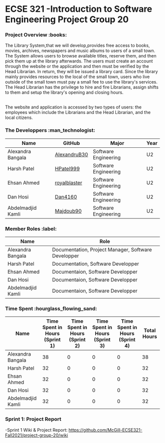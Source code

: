 # ECSE 321 -Introduction to Software Engineering Project Group 20

<h3> Project Overview :books:</h3>

The Library System,that we will develop,provides free access to books, movies, archives, newspapers and music albums to users of a small town. The System allows users to browse available titles, reserve them, and then pick them up at the library afterwards. The users must create an account through the website or the application and then must be verified by the Head Librarian. In return, they will be issued a library card. Since the library mainly provides resources to the local of the small town, users who live outside of the small town must pay a small fee to use the library's services. The Head Librarian has the privilege to hire and fire Librarians, assign shifts to them and setup the library's opening and closing hours.<br/><br/>

The website and application is accessed by two types of users: the employees which include the Librarians and the Head Librarian, and the local citizens.

 
 
<h3> The Developpers :man_technologist: </h3> 

|Name   | GitHub  | Major  | Year  |
|---|---|---|---|
|  Alexandra Bangala | [AlexandruB30](https://github.com/AlexandruB30)  | Software Engineering  |  U2 |
|  Harsh Patel|  [HPatel999](https://github.com/HPatel999) | Software Engineering  | U2  |
|  Ehsan Ahmed |  [royalblaster](https://github.com/royalblaster) | Software Engineering  |  U2 |
|  Dan Hosi | [Dan4160](https://github.com/Danh4160)  | Software Engineering  | U2  |
|  Abdelmadjid Kamli | [Majdoub90](https://github.com/Majdoub90)  |Software Engineering   |   U2|

<h3> Member Roles :label:</h3>


|  Name | Role  |
|---|---|
| Alexandra Bangala  | Documentation, Project Manager, Software Developper  |
|  Harsh Patel | Documentation, Software Developper|
| Ehsan Ahmed  |  Documentaion, Software Developper|
|  Dan Hosi |   Documentaion, Software Developper|
|  Abdelmadjid Kamli |   Documentaion, Software Developper|

<h3> Time Spent :hourglass_flowing_sand: </h3>

|  Name | Time Spent in Hours (Sprint 1)  |Time Spent in Hours (Sprint 2)|Time Spent in Hours (Sprint 3)|Time Spent in Hours (Sprint 4)| Total Hours  |
|---|---|---|---|---|---|
|  Alexandra Bangala |  38|0|0|0|   38|
| Harsh Patel   | 32 |0|0|0|  32 |
| Ehsan Ahmed  | 32 |0|0|0| 32 |
| Dan Hosi  | 32  |0|0|0|  32 |
| Abdelmadjid Kamli  | 32  |0|0|0| 32  |

<h3> Sprint 1: Project Report </h3>

-Sprint 1 Wiki & Project Report: https://github.com/McGill-ECSE321-Fall2021/project-group-20/wiki



